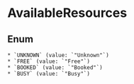 # AvailableResources

## Enum

    * `UNKNOWN` (value: `"Unknown"`)
    * `FREE` (value: `"Free"`)
    * `BOOKED` (value: `"Booked"`)
    * `BUSY` (value: `"Busy"`)
